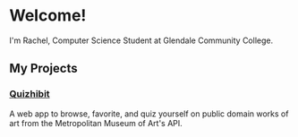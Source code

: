 # Welcome!

I'm Rachel, Computer Science Student at Glendale Community College.

## My Projects

### [Quizhibit](https//:quizhibit.herokuapp.com)

A web app to browse, favorite, and quiz yourself on public domain works of art from the Metropolitan Museum of Art's API.

